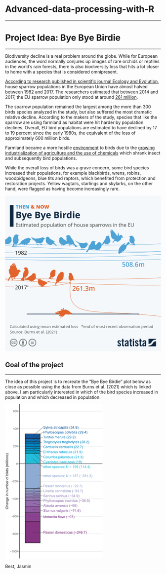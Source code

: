 # Advanced-data-processing-with-R

------------------------------------------------------------------------

# Project Idea: Bye Bye Birdie

------------------------------------------------------------------------

Biodiversity decline is a real problem around the globe. While for
European audiences, the word normally conjures up images of rare orchids
or reptiles in the world’s rain forests, there is also biodiversity loss
that hits a lot closer to home with a species that is considered
omnipresent.

[According to research published in scientific journal Ecology and
Evolution](https://onlinelibrary.wiley.com/doi/full/10.1002/ece3.8282),
house sparrow populations in the European Union have almost halved
between 1982 and 2017. The researchers estimated that between 2014 and
2017, the EU sparrow population only stood at around [261
million](https://zenodo.org/record/5544548#.ZFkcpi9n6x_).

The sparrow population remained the largest among the more than 300
birds species analyzed in the study, but also suffered the most dramatic
relative decline. According to the makers of the study, species that
like the sparrow are using farmland as habitat were hit harder by
population declines. Overall, EU bird populations are estimated to have
declined by 17 to 19 percent since the early 1980s, the equivalent of
the loss of approximately 600 million birds.

Farmland became a more hostile
[environment](https://www.statista.com/topics/4739/environmental-pollution/#topicOverview)
to birds due to the [growing industrialization of agriculture and the
use of
chemicals](https://www.theguardian.com/environment/2021/nov/16/house-sparrow-population-in-europe-drops-by-247m)
which shrank insect and subsequently bird populations.

While the overall loss of birds was a grave concern, some bird species
increased their populations, for example blackbirds, wrens, robins,
woodpidgeons, blue tits and raptors, which benefited from protection and
restoration projects. Yellow wagtails, starlings and skylarks, on the
other hand, were flagged as having become increasingly rare.

![](images/byebyebirdie.jpeg)

## Goal of the project

------------------------------------------------------------------------

The idea of this project is to recreate the “Bye Bye Birdie” plot below
as close as possible using the data from Burns et al. (2021) which is
linked above. I am particularly interested in which of the bird species
increased in population and which decreased in population.

![](images/population-changes.jpeg)

Best, Jasmin
